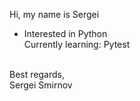 Hi, my name is Sergei<br/>
- Interested in Python<br/>
Currently learning: Pytest<br/>
<br/>
Best regards,<br/>
Sergei Smirnov
